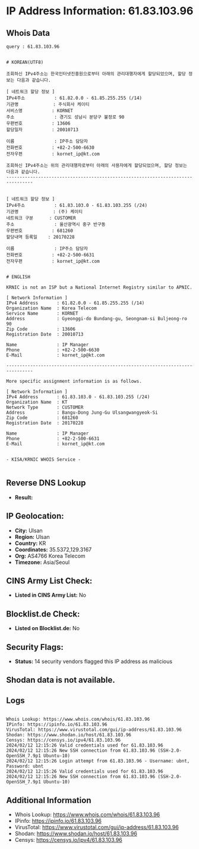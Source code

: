 # IP Address Information: 61.83.103.96

## Whois Data
```
query : 61.83.103.96


# KOREAN(UTF8)

조회하신 IPv4주소는 한국인터넷진흥원으로부터 아래의 관리대행자에게 할당되었으며, 할당 정보는 다음과 같습니다.

[ 네트워크 할당 정보 ]
IPv4주소           : 61.82.0.0 - 61.85.255.255 (/14)
기관명             : 주식회사 케이티
서비스명           : KORNET
주소               : 경기도 성남시 분당구 불정로 90
우편번호           : 13606
할당일자           : 20010713

이름               : IP주소 담당자
전화번호           : +82-2-500-6630
전자우편           : kornet_ip@kt.com

조회하신 IPv4주소는 위의 관리대행자로부터 아래의 사용자에게 할당되었으며, 할당 정보는 다음과 같습니다.
--------------------------------------------------------------------------------


[ 네트워크 할당 정보 ]
IPv4주소           : 61.83.103.0 - 61.83.103.255 (/24)
기관명             : (주) 케이티
네트워크 구분      : CUSTOMER
주소               : 울산광역시 중구 반구동
우편번호           : 681260
할당내역 등록일    : 20170228

이름               : IP주소 담당자
전화번호           : +82-2-500-6631
전자우편           : kornet_ip@kt.com


# ENGLISH

KRNIC is not an ISP but a National Internet Registry similar to APNIC.

[ Network Information ]
IPv4 Address       : 61.82.0.0 - 61.85.255.255 (/14)
Organization Name  : Korea Telecom
Service Name       : KORNET
Address            : Gyeonggi-do Bundang-gu, Seongnam-si Buljeong-ro 90
Zip Code           : 13606
Registration Date  : 20010713

Name               : IP Manager
Phone              : +82-2-500-6630
E-Mail             : kornet_ip@kt.com

--------------------------------------------------------------------------------

More specific assignment information is as follows.

[ Network Information ]
IPv4 Address       : 61.83.103.0 - 61.83.103.255 (/24)
Organization Name  : KT
Network Type       : CUSTOMER
Address            : Bangu-Dong Jung-Gu Ulsangwangyeok-Si
Zip Code           : 681260
Registration Date  : 20170228

Name               : IP Manager
Phone              : +82-2-500-6631
E-Mail             : kornet_ip@kt.com


- KISA/KRNIC WHOIS Service -


```
## Reverse DNS Lookup
- **Result:** 

## IP Geolocation:
- **City:** Ulsan
- **Region:** Ulsan
- **Country:** KR
- **Coordinates:** 35.5372,129.3167
- **Org:** AS4766 Korea Telecom
- **Timezone:** Asia/Seoul

## CINS Army List Check:
- **Listed in CINS Army List:** 
No

## Blocklist.de Check:
- **Listed on Blocklist.de:** 
No

## Security Flags:
- **Status:** 14 security vendors flagged this IP address as malicious

## Shodan data is not available.

## Logs
```

Whois Lookup: https://www.whois.com/whois/61.83.103.96
IPinfo: https://ipinfo.io/61.83.103.96
VirusTotal: https://www.virustotal.com/gui/ip-address/61.83.103.96
Shodan: https://www.shodan.io/host/61.83.103.96
Censys: https://censys.io/ipv4/61.83.103.96
2024/02/12 12:15:26 Valid credentials used for 61.83.103.96
2024/02/12 12:15:26 New SSH connection from 61.83.103.96 (SSH-2.0-OpenSSH_7.9p1 Ubuntu-10)
2024/02/12 12:15:26 Login attempt from 61.83.103.96 - Username: ubnt, Password: ubnt
2024/02/12 12:15:26 Valid credentials used for 61.83.103.96
2024/02/12 12:15:26 New SSH connection from 61.83.103.96 (SSH-2.0-OpenSSH_7.9p1 Ubuntu-10)

```
## Additional Information
- Whois Lookup: https://www.whois.com/whois/61.83.103.96
- IPinfo: https://ipinfo.io/61.83.103.96
- VirusTotal: https://www.virustotal.com/gui/ip-address/61.83.103.96
- Shodan: https://www.shodan.io/host/61.83.103.96
- Censys: https://censys.io/ipv4/61.83.103.96

